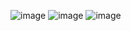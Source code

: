 ![image](https://github.com/user-attachments/assets/1e9b1a3c-3eed-4d28-b0b3-b4b69c73f55d)
![image](https://github.com/user-attachments/assets/3ae127d0-303c-409b-ab77-3591e5ef8ecc)
![image](https://github.com/user-attachments/assets/fe52388e-c747-4492-a38f-df23a47b4b4c)

